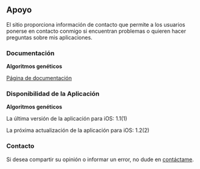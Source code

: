 ## Apoyo

El sitio proporciona información de contacto que permite a los usuarios ponerse en contacto conmigo si encuentran problemas o quieren hacer preguntas sobre mis aplicaciones.

### Documentación

**Algoritmos genéticos**

[Página de documentación](https://www.taketechease.com/optfinder/genetic-algorithms.html)
  
### Disponibilidad de la Aplicación

**Algoritmos genéticos**

La última versión de la aplicación para iOS: 1.1(1)
  
La próxima actualización de la aplicación para iOS: 1.2(2)
  
### Contacto

Si desea compartir su opinión o informar un error, no dude en [contáctame](mailto:i.d.kosinska@gmail.com).
